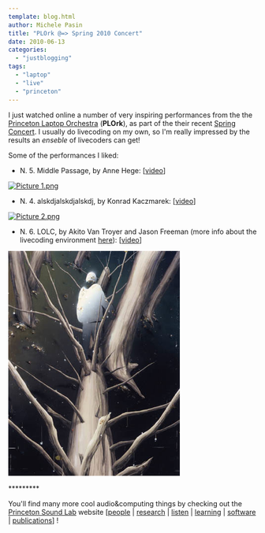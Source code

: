```yaml
---
template: blog.html
author: Michele Pasin
title: "PLOrk @=> Spring 2010 Concert"
date: 2010-06-13
categories: 
  - "justblogging"
tags: 
  - "laptop"
  - "live"
  - "princeton"
---
```


I just watched online a number of very inspiring performances from the the [Princeton Laptop Orchestra](http://plork.cs.princeton.edu/) (**PLOrk**), as part of the their recent [Spring Concert](http://www.music.princeton.edu/~nbritt/PLOrk-Spring2010/). I usually do livecoding on my own, so I'm really impressed by the results an _enseble_ of livecoders can get!

Some of the performances I liked:

- N. 5. Middle Passage, by Anne Hege:
\[[video](http://www.music.princeton.edu/~nbritt/PLOrk-Spring2010/video/Middle_Passage.mov)\]

[![Picture 1.png](../../img/Picture-1.png)](http://www.michelepasin.org/blog/wp-content/uploads/2010/06/Picture-1.png)

- N. 4. alskdjalskdjalskdj, by Konrad Kaczmarek:
\[[video](http://www.music.princeton.edu/~nbritt/PLOrk-Spring2010/video/alskdjalskdjalskdj.mov)\]

[![Picture 2.png](../../img/Picture-2.png)](http://www.michelepasin.org/blog/wp-content/uploads/2010/06/Picture-2.png)

- N. 6. LOLC, by Akito Van Troyer and Jason Freeman (more info about the livecoding environment [here](http://jasonfreeman.net/lolc/)):
\[[video](http://www.music.princeton.edu/~nbritt/PLOrk-Spring2010/video/LOLC.mov)\]

[![Picture 3.png](../../img/Picture-3.png)](http://www.michelepasin.org/blog/wp-content/uploads/2010/06/Picture-3.png)

\*\*\*\*\*\*\*\*\*

You'll find many more cool audio&computing things by checking out the [Princeton Sound Lab](http://soundlab.cs.princeton.edu/) website \[[people](http://soundlab.cs.princeton.edu/people/) | [research](http://soundlab.cs.princeton.edu/research/) | [listen](http://soundlab.cs.princeton.edu/listen/) | [learning](http://soundlab.cs.princeton.edu/learning/) | [software](http://soundlab.cs.princeton.edu/software/) | [publications](http://soundlab.cs.princeton.edu/publications/)\] !
